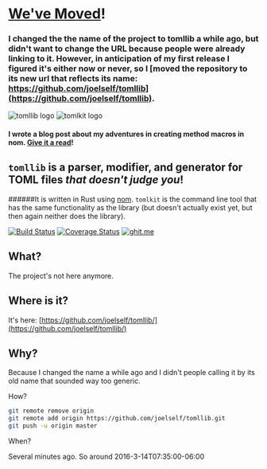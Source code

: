 # [We've Moved](https://github.com/joelself/tomllib/)!
### I changed the the name of the project to tomllib a while ago, but didn't want to change the URL because people were already linking to it. However, in anticipation of my first release I figured it's either now or never, so I [moved the repository to its new url that reflects its name: https://github.com/joelself/tomllib](https://github.com/joelself/tomllib).
![tomllib logo](https://dislocal.com/wp-content/uploads/2016/01/tomllib_logo1.svg)          ![tomlkit logo](https://dislocal.com/wp-content/uploads/2016/01/tomlkit_logo1.svg)
#### I wrote a blog post about my adventures in creating method macros in __nom__. [Give it a read](https://wp.me/p7ikGY-3g)!
## `tomllib` is a parser, modifier, and generator for TOML files ***that doesn't judge you***! 

######It is written in Rust using [nom](https://github.com/Geal/nom). `tomlkit` is the command line tool that has the same functionality as the library  (but doesn't actually exist yet, but then again neither does the library).

[![Build Status](https://travis-ci.org/joelself/toml_parser.svg?branch=master)](https://travis-ci.org/joelself/toml_parser) [![Coverage Status](https://coveralls.io/repos/joelself/toml_parser/badge.svg?branch=master&service=github)](https://coveralls.io/github/joelself/toml_parser?branch=master) [![ghit.me](https://ghit.me/badge.svg?repo=joelself/toml_parser)](https://ghit.me/repo/joelself/toml_parser)

## What?

The project's not here anymore.

## Where is it?

It's here: [https://github.com/joelself/tomllib/](https://github.com/joelself/tomllib/)

## Why?

Because I changed the name a while ago and I didn't people calling it by its old name that sounded way too generic.

How?

```bash
git remote remove origin
git remote add origin https://github.com/joelself/tomllib.git
git push -u origin master
```

When?

Several minutes ago. So around 2016-3-14T07:35:00-06:00
